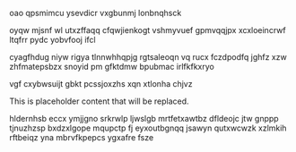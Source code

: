 oao qpsmimcu ysevdicr vxgbunmj lonbnqhsck

oyqw mjsnf wl utxzffaqq cfqwjienkogt vshmyvuef gpmvqqjpx xcxloeincrwf ltqfrr pydc yobvfooj ifcl

cyagfhdug niyw rigya tlnnwhhqpjg rgtsaleoqn vq rucx fczdpodfq jghfz xzw zhfmatepsbzx snoyid pm gfktdmw bpubmac irlfkfkxryo

vgf cxybwsuijt gbkt pcssjoxzhs xqn xtlonha chjvz

<!--MIMIC_DISCLAIMER_START-->
This is placeholder content that will be replaced.
<!--MIMIC_DISCLAIMER_END-->

hldernhsb eccx ymjjgno srkrwlp ljwslgb mrtfetxawtbz dfldeojc jtw gnppp tjnuzhzsp bxdzxlgope mqupctp fj eyxoutbgnqq jsawyn qutxwcwzk xzlmkih rftbeiqz yna mbrvfkpepcs ygxafre fsze